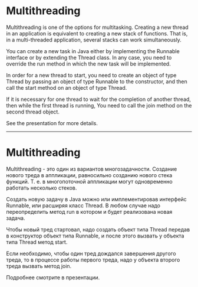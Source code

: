 # Multithreading

Multithreading is one of the options for multitasking.
Creating a new thread in an application is equivalent to creating a new stack of functions.
That is, in a multi-threaded application, several stacks can work simultaneously.

You can create a new task in Java either by implementing the Runnable interface or by extending the Thread class.
In any case, you need to override the run method in which the new task will be implemented.

In order for a new thread to start, you need to create an object of type Thread by passing an object of type Runnable to the constructor,
and then call the start method on an object of type Thread.

If it is necessary for one thread to wait for the completion of another thread, then while the first thread is running,
You need to call the join method on the second thread object.

See the presentation for more details.

-----------------------------------------

# Multithreading

Multithreading - это один из вариантов многозадачности. 
Создание нового треда в аппликации, равносильно созданию нового стека функций.
Т. е. в многопоточной аппликации могут одновременно работать несколько стеков.

Создать новую задачу в Java можно или имплементировав интерфейс Runnable, или расширяя класс Thread. 
В любом случае надо переопределить метод run в котором и будет реализована новая задача.

Чтобы новый тред стартовал, надо создать объект типа Thread передав в конструктор объект типа Runnable, 
и после этого вызвать у объекта типа Thread метод start.

Если необходимо, чтобы один тред дождался завершения другого треда, то в процессе работы первого треда, 
надо у объекта второго треда вызвать метод join.

Подробнее смотрите в презентации.